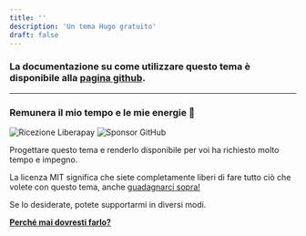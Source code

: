 ```yaml
---
title: ''
description: 'Un tema Hugo gratuito'
draft: false
---
```


### La documentazione su come utilizzare questo tema è disponibile alla [pagina github](https://github.com/ololiuhqui/magnolia-free-hugo-theme).

---

### Remunera il mio tempo e le mie energie 💫

![Ricezione Liberapay](https://img.shields.io/liberapay/receives/ololiuhqui)
![Sponsor GitHub](https://img.shields.io/github/sponsors/ololiuhqui)

Progettare questo tema e renderlo disponibile per voi ha richiesto molto tempo e impegno.

La licenza MIT significa che siete completamente liberi di fare tutto ciò che volete con questo tema, anche [guadagnarci sopra!](https://opensource.org/license/MIT)

Se lo desiderate, potete supportarmi in diversi modi.

**[Perché mai dovresti farlo?](/posts/perché-donare-a-progetti-di-software-opensource-è-importante)**
